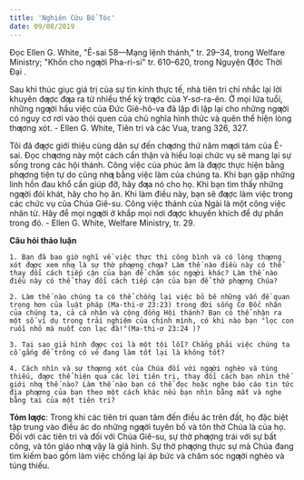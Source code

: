 ```yaml
---
title: 'Nghiên Cứu Bổ Töc'
date: 09/08/2019
---
```


Đọc Ellen G. White, "Ê-sai 58—Mạng lệnh thánh," tr. 29–34, trong Welfare Ministry; "Khốn cho ngƣời Pha-ri-si" tr. 610–620, trong Nguyện Ƣớc Thời Đại .

Sau khi thúc giục giá trị của sự tin kính thực tế, nhà tiên tri chỉ nhắc lại lời khuyên đƣợc đƣa ra từ nhiều thế kỷ trƣớc của Y-sơ-ra-ên. Ở mọi lứa tuổi, những ngƣời hầu việc của Đức Giê-hô-va đã lặp đi lặp lại cho những ngƣời có nguy cơ rơi vào thói quen của chủ nghĩa hình thức và quên thể hiện lòng thƣơng xót. - Ellen G. White, Tiên tri và các Vua, trang 326, 327.

Tôi đã đƣợc giới thiệu cùng dân sự đến chƣơng thứ năm mƣơi tám của Ê-sai. Đọc chƣơng này một cách cẩn thận và hiểu loại chức vụ sẽ mang lại sự sống trong các hội thánh. Công việc của phúc âm là đƣợc thực hiện bằng phƣơng tiện tự do cũng nhƣ bằng việc làm của chúng ta. Khi bạn gặp những linh hồn đau khổ cần giúp đỡ, hãy đƣa nó cho họ. Khi bạn tìm thấy những ngƣời đói khát, hãy cho họ ăn. Khi làm điều này, bạn sẽ đƣợc làm việc trong các chức vụ của Chúa Giê-su. Công việc thánh của Ngài là một công việc nhân từ. Hãy để mọi ngƣời ở khắp mọi nơi đƣợc khuyến khích để dự phần trong đó. - Ellen G. White, Welfare Ministry, tr. 29.

**Câu hỏi thảo luận**

`1. Bạn đã bao giờ nghĩ về việc thực thi công bình và có lòng thƣơng xót đƣợc xem nhƣ là sự thờ phƣợng chƣa? Làm thế nào điều này có thể thay đổi cách tiếp cận của bạn để chăm sóc ngƣời khác? Làm thế nào điều này có thể thay đổi cách tiếp cận của bạn để thờ phƣợng Chúa?`

`2. Làm thế nào chúng ta có thể chống lại việc bỏ bê những vấn đề quan trọng hơn của luật pháp (Ma-thi-ơ 23:23) trong đời sống Cơ Đốc nhân của chúng ta, cả cá nhân và cộng đồng Hội thánh? Bạn có thể nhận ra một số ví dụ trong trải nghiệm của chính mình, có khi nào bạn "lọc con ruồi nhỏ mà nuốt con lạc đà!"(Ma-thi-ơ 23:24 )?`

`3. Tại sao giả hình đƣợc coi là một tội lỗi? Chẳng phải việc chúng ta cố gắng để trông có vẻ đang làm tốt lại là không tốt?`

`4. Cách nhìn và sự thƣơng xót của Chúa đối với ngƣời nghèo và túng thiếu, đƣợc thể hiện qua các lời tiên tri, thay đổi cách bạn nhìn thế giới nhƣ thế nào? Làm thế nào bạn có thể đọc hoặc nghe báo cáo tin tức địa phƣơng của bạn theo một cách khác nếu bạn nhìn bằng mắt và nghe bằng tai của một tiên tri?`

**Tóm lƣợc**: Trong khi các tiên tri quan tâm đến điều ác trên đất, họ đặc biệt tập trung vào điều ác do những ngƣời tuyên bố và tôn thờ Chúa là của họ. Đối với các tiên tri và đối với Chúa Giê-su, sự thờ phƣợng trái với sự bất công, và tôn giáo nhƣ vậy là giả hình. Sự thờ phƣợng thực sự mà Chúa đang tìm kiếm bao gồm làm việc chống lại áp bức và chăm sóc ngƣời nghèo và túng thiếu.